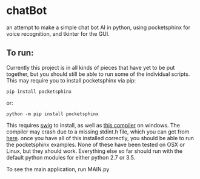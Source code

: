 # chatBot
an attempt to make a simple chat bot AI in python, using pocketsphinx for voice recognition, and tkinter for the GUI.
## To run:
Currently this project is in all kinds of pieces that have yet to be put together, but you should still be able to run some of the individual scripts. This may require you to install pocketsphinx via pip:
```
pip install pocketsphinx
```
or:
```
python -m pip install pocketsphinx
```
This requires [swig](http://www.swig.org) to install, as well as [this compiler](https://www.microsoft.com/en-us/download/details.aspx?id=44266) on windows. The compiler may crash due to a missing stdint.h file, which you can get from [here](https://code.google.com/archive/p/msinttypes/). once you have all of this installed correctly, you should be able to run the pocketsphinx examples. None of these have been tested on OSX or Linux, but they should work.
Everything else so far should run with the default python modules for either python 2.7 or 3.5.

To see the main application, run MAIN.py
